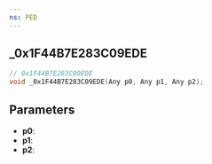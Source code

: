 ```yaml
---
ns: PED
---
```

## _0x1F44B7E283C09EDE

```c
// 0x1F44B7E283C09EDE
void _0x1F44B7E283C09EDE(Any p0, Any p1, Any p2);
```

## Parameters
* **p0**:
* **p1**:
* **p2**:

